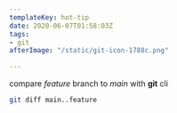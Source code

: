 ```yaml
---
templateKey: hot-tip
date: 2020-06-07T01:58:03Z
tags:
- git
afterImage: "/static/git-icon-1788c.png"

---
```

compare _feature_ branch to _main_ with **git** cli

``` bash
git diff main..feature
```
